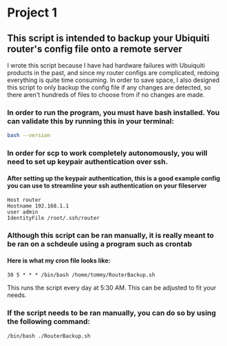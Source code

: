 # Project 1

## This script is intended to backup your Ubiquiti router's config file onto a remote server
I wrote this script because I have had hardware failures with Ubuiquiti products in the past, and since my router configs are complicated, redoing everything is quite time consuming. 
In order to save space, I also designed this script to only backup the config file if any changes are detected, so there aren't hundreds of files to choose from if no changes are made.


### In order to run the program, you must have bash installed. You can validate this by running this in your terminal:

```bash
bash --version
```

### In order for scp to work completely autonomously, you will need to set up keypair authentication over ssh.

#### After setting up the keypair authentication, this is a good example config you can use to streamline your ssh authentication on your fileserver

```
Host router
Hostname 192.168.1.1
user admin
IdentityFile /root/.ssh/router
```
### Although this script can be ran manually, it is really meant to be ran on a schdeule using a program such as crontab
#### Here is what my cron file looks like:
```
30 5 * * * /bin/bash /home/tommy/RouterBackup.sh
```
This runs the script every day at 5:30 AM. This can be adjusted to fit your needs.

### If the script needs to be ran manually, you can do so by using the following command:
```bash
/bin/bash ./RouterBackup.sh

